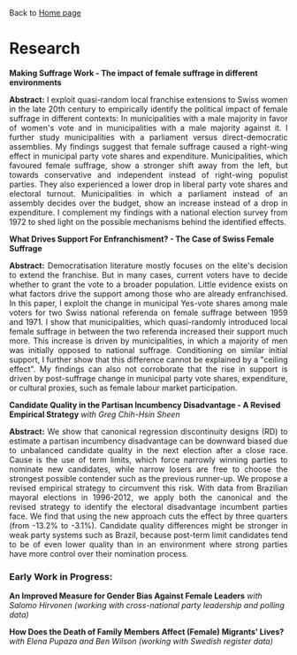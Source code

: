 Back to [Home page](/README.md)

# Research

**Making Suffrage Work - The impact of female suffrage in different environments**

<p align = 'justify'> <b>Abstract:</b> I exploit quasi-random local franchise extensions to Swiss women in the late 20th century to empirically identify the political impact of female suffrage in different contexts: In municipalities with a male majority in favor of women's vote and in municipalities with a male majority against it. I further study municipalities with a parliament versus direct-democratic assemblies. My findings suggest that female suffrage caused a right-wing effect in municipal party vote shares and expenditure. Municipalities, which favoured female suffrage, show a stronger shift away from the left, but towards conservative and independent instead of right-wing populist parties. They also experienced a lower drop in liberal party vote shares and electoral turnout. Municipalities in which a parliament instead of an assembly decides over the budget, show an increase instead of a drop in expenditure. I complement my findings with a national election survey from 1972 to shed light on the possible mechanisms behind the identified effects.</p>

**What Drives Support For Enfranchisment? - The Case of Swiss Female Suffrage**

<p align = 'justify'> <b>Abstract:</b> Democratisation literature mostly focuses on the elite's decision to extend the franchise. But in many cases, current voters have to decide whether to grant the vote to a broader population. Little evidence exists on what factors drive the support among those who are already enfranchised. In this paper, I exploit the change in municipal Yes-vote shares among male voters for two Swiss national referenda on female suffrage between 1959 and 1971. I show that municipalities, which quasi-randomly introduced local female suffrage in between the two referenda increased their support much more. This increase is driven by municipalities, in which a majority of men was initially opposed to national suffrage. Conditioning on similar initial support, I further show that this difference cannot be explained by a "ceiling effect". My findings can also not corroborate that the rise in support is driven by post-suffrage change in municipal party vote shares, expenditure, or cultural proxies, such as female labour market participation.</p>

**Candidate Quality in the Partisan Incumbency Disadvantage - A Revised Empirical Strategy** *with Greg Chih-Hsin Sheen*

<p align = 'justify'> <b>Abstract:</b> We show that canonical regression discontinuity designs (RD) to estimate a partisan incumbency disadvantage can be downward biased due to unbalanced candidate quality in the next election after a close race. Cause is the use of term limits, which force narrowly winning parties to nominate new candidates, while narrow losers are free to choose the strongest possible contender such as the previous runner-up. We propose a revised empirical strategy to circumvent this risk. With data from Brazilian mayoral elections in 1996-2012, we apply both the canonical and the revised strategy to identify the electoral disadvantage incumbent parties face. We find that using the new approach cuts the effect by three quarters (from -13.2% to -3.1%). Candidate quality differences might be stronger in weak party systems such as Brazil, because post-term limit candidates tend to be of even lower quality than in an environment where strong parties have more control over their nomination process.</p>

### Early Work in Progress:

**An Improved Measure for Gender Bias Against Female Leaders** *with Salomo Hirvonen (working with cross-national party leadership and polling data)*

**How Does the Death of Family Members Affect (Female) Migrants' Lives?** *with Elena Pupaza and Ben Wilson (working with Swedish register data)*
